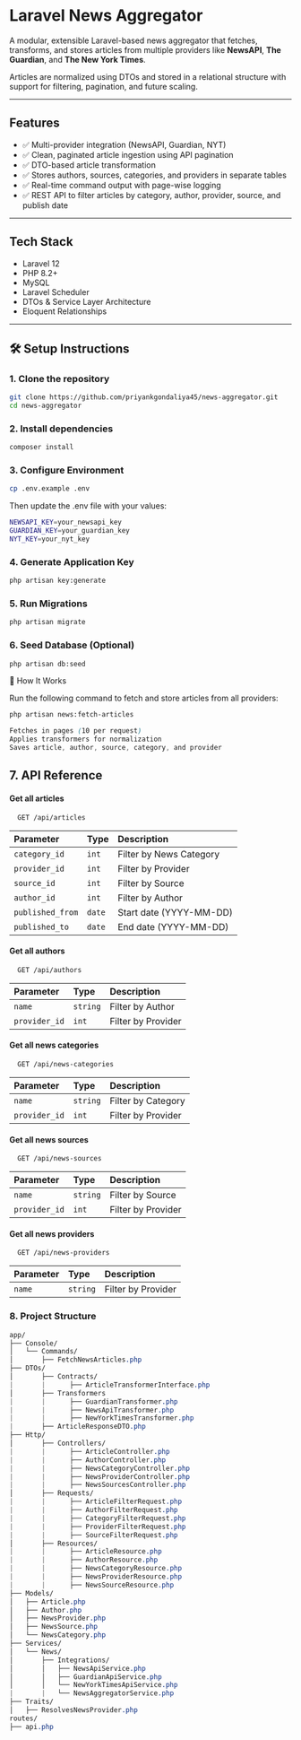 # Laravel News Aggregator

A modular, extensible Laravel-based news aggregator that fetches, transforms, and stores articles from multiple providers like **NewsAPI**, **The Guardian**, and **The New York Times**.

Articles are normalized using DTOs and stored in a relational structure with support for filtering, pagination, and future scaling.

---

## Features

- ✅ Multi-provider integration (NewsAPI, Guardian, NYT)
- ✅ Clean, paginated article ingestion using API pagination
- ✅ DTO-based article transformation
- ✅ Stores authors, sources, categories, and providers in separate tables
- ✅ Real-time command output with page-wise logging
- ✅ REST API to filter articles by category, author, provider, source, and publish date

---

## Tech Stack

- Laravel 12
- PHP 8.2+
- MySQL
- Laravel Scheduler
- DTOs & Service Layer Architecture
- Eloquent Relationships

---

## 🛠️ Setup Instructions

### 1. Clone the repository

```bash
git clone https://github.com/priyankgondaliya45/news-aggregator.git
cd news-aggregator
```
### 2. Install dependencies

```bash
composer install
```

### 3. Configure Environment

```bash
cp .env.example .env
```
Then update the .env file with your values:
```bash
NEWSAPI_KEY=your_newsapi_key
GUARDIAN_KEY=your_guardian_key
NYT_KEY=your_nyt_key
```
### 4. Generate Application Key
```bash
php artisan key:generate
```
### 5. Run Migrations
```bash
php artisan migrate
```
### 6. Seed Database (Optional)
```bash
php artisan db:seed
```
🧠 How It Works

Run the following command to fetch and store articles from all providers:
```bash
php artisan news:fetch-articles
```
```css
Fetches in pages (10 per request)
Applies transformers for normalization
Saves article, author, source, category, and provider
```
## 7. API Reference

#### Get all articles

```http
  GET /api/articles
```

| Parameter     | Type     | Description                |
| :--------     | :------- | :------------------------- |
| `category_id` | `int` | Filter by News Category |
| `provider_id` | `int` | Filter by Provider |
| `source_id` | `int` | Filter by Source |
| `author_id` | `int` | Filter by Author |
| `published_from` | `date` | Start date (YYYY-MM-DD) |
| `published_to` | `date` | End date (YYYY-MM-DD) |

#### Get all authors
```http
  GET /api/authors
```

| Parameter     | Type     | Description                |
| :--------     | :------- | :------------------------- |
| `name` | `string` | Filter by Author |
| `provider_id` | `int` | Filter by Provider |

#### Get all news categories
```http
  GET /api/news-categories
```

| Parameter     | Type     | Description                |
| :--------     | :------- | :------------------------- |
| `name` | `string` | Filter by Category |
| `provider_id` | `int` | Filter by Provider |

#### Get all news sources
```http
  GET /api/news-sources
```

| Parameter     | Type     | Description                |
| :--------     | :------- | :------------------------- |
| `name` | `string` | Filter by Source |
| `provider_id` | `int` | Filter by Provider |

#### Get all news providers
```http
  GET /api/news-providers
```

| Parameter     | Type     | Description                |
| :--------     | :------- | :------------------------- |
| `name` | `string` | Filter by Provider |

### 8. Project Structure
```css
app/
├── Console/
│   └── Commands/
│       ├── FetchNewsArticles.php
├── DTOs/
│       ├── Contracts/
|       |      ├── ArticleTransformerInterface.php
│       ├── Transformers
|       |      ├── GuardianTransformer.php
|       |      ├── NewsApiTransformer.php
|       |      ├── NewYorkTimesTransformer.php
|       ├── ArticleResponseDTO.php
├── Http/
│       ├── Controllers/
|       |      ├── ArticleController.php
|       |      ├── AuthorController.php
|       |      ├── NewsCategoryController.php
|       |      ├── NewsProviderController.php
|       |      ├── NewsSourcesController.php
│       ├── Requests/
|       |      ├── ArticleFilterRequest.php
|       |      ├── AuthorFilterRequest.php
|       |      ├── CategoryFilterRequest.php
|       |      ├── ProviderFilterRequest.php
|       |      ├── SourceFilterRequest.php
│       ├── Resources/
|       |      ├── ArticleResource.php
|       |      ├── AuthorResource.php
|       |      ├── NewsCategoryResource.php
|       |      ├── NewsProviderResource.php
|       |      ├── NewsSourceResource.php
├── Models/
│   ├── Article.php
│   ├── Author.php
│   ├── NewsProvider.php
│   ├── NewsSource.php
│   └── NewsCategory.php
├── Services/
│   └── News/
│       ├── Integrations/
│       │   ├── NewsApiService.php
│       │   ├── GuardianApiService.php
│       │   └── NewYorkTimesApiService.php
|       |   └── NewsAggregatorService.php
├── Traits/
│   ├── ResolvesNewsProvider.php
routes/
├── api.php
```
